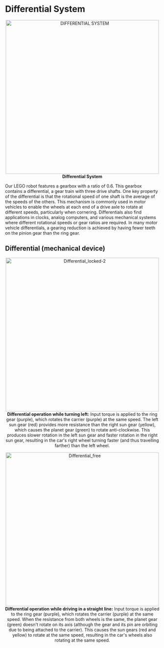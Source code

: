 Differential System
====

<p align="center">
  <img src="https://github.com/DexterTaha/WRO-2024-FUTURE-ENGINEERS/assets/130682580/ebb1611f-de3b-4c46-b5f8-f6f4e5e0e631" alt="DIFFERENTIAL SYSTEM" width="500">
  <br>
  <strong>Differential System</strong>
</p>


Our LEGO robot features a gearbox with a ratio of 0.6. This gearbox contains a differential, a gear train with three drive shafts.
One key property of the differential is that the rotational speed of one shaft is the average of the speeds of the others. 
This mechanism is commonly used in motor vehicles to enable the wheels at each end of a drive axle to rotate at different speeds, particularly when cornering. 
Differentials also find applications in clocks, analog computers, and various mechanical systems where different rotational speeds or gear ratios are required. 
In many motor vehicle differentials, a gearing reduction is achieved by having fewer teeth on the pinion gear than the ring gear.




## Differential (mechanical device)
<p align="center">
  <img src="https://github.com/DexterTaha/WRO-2024-FUTURE-ENGINEERS/assets/130682580/516c929b-7563-4853-9235-23c847a6f946" alt="Differential_locked-2" width="500">
  <br>
  <strong>Differential operation while turning left:</strong>
  Input torque is applied to the ring gear (purple), which rotates the carrier (purple) at the same speed. The left sun gear (red) provides more resistance than the right sun gear (yellow), which causes the planet gear (green) to rotate anti-clockwise.
This produces slower rotation in the left sun gear and faster rotation in the right sun gear, resulting in the car's right wheel turning faster (and thus travelling farther) than the left wheel.
</p>

<p align="center">
  <img src="https://github.com/DexterTaha/WRO-2024-FUTURE-ENGINEERS/assets/130682580/b6141bb6-29a7-4e39-94ff-8b7e94e22bf6" alt="Differential_free" width="500">
  <br>
  <strong>Differential operation while driving in a straight line:</strong>
  Input torque is applied to the ring gear (purple), which rotates the carrier (purple) at the same speed. 
  When the resistance from both wheels is the same, the planet gear (green) doesn't rotate on its axis (although the gear and its pin are orbiting due to being attached to the carrier). 
  This causes the sun gears (red and yellow) to rotate at the same speed, resulting in the car's wheels also rotating at the same speed.
</p>
